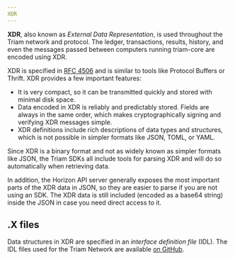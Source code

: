 ```yaml
---
XDR
---
```


**XDR**, also known as _External Data Representation_, is used throughout the Triam network and protocol.  The ledger, transactions, results, history, and even the messages passed between computers running triam-core are encoded using XDR.

XDR is specified in [RFC 4506](http://tools.ietf.org/html/rfc4506.html) and is similar to tools like Protocol Buffers or Thrift. XDR provides a few important features:

- It is very compact, so it can be transmitted quickly and stored with minimal disk space.
- Data encoded in XDR is reliably and predictably stored. Fields are always in the same order, which makes cryptographically signing and verifying XDR messages simple.
- XDR definitions include rich descriptions of data types and structures, which is not possible in simpler formats like JSON, TOML, or YAML.

Since XDR is a binary format and not as widely known as simpler formats like JSON, the Triam SDKs all include tools for parsing XDR and will do so automatically when retrieving data.

In addition, the Horizon API server generally exposes the most important parts of the XDR data in JSON, so they are easier to parse if you are not using an SDK. The XDR data is still included (encoded as a base64 string) inside the JSON in case you need direct access to it.

## .X files

Data structures in XDR are specified in an _interface definition file_ (IDL).
The IDL files used for the Triam Network are available
[on GitHub](https://github.com/stellar/stellar-core/tree/master/src/xdr).
